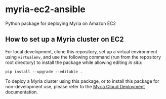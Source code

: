 # myria-ec2-ansible
Python package for deploying Myria on Amazon EC2
## How to set up a Myria cluster on EC2

For local development, clone this repository, set up a virtual environment using `virtualenv`, and use the following command (run from the repository root directory) to install the package while allowing editing _in situ_:

```
pip install --upgrade --editable .
```
To deploy a Myria cluster using this package, or to install this package for non-development use, please refer to the [Myria Cloud Deployment](http://myria.cs.washington.edu/docs/myria-ec2.html) documentation.

